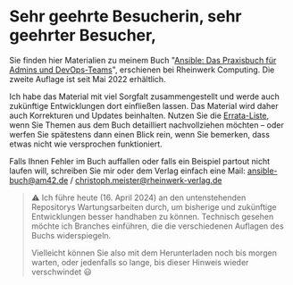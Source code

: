 # Sehr geehrte Besucherin, sehr geehrter Besucher,

Sie finden hier Materialien zu meinem Buch
"[Ansible: Das Praxisbuch für Admins und DevOps-Teams](https://www.rheinwerk-verlag.de/ansible-das-praxisbuch-fuer-administratoren-und-devops-teams/)",
erschienen bei Rheinwerk Computing.
Die zweite Auflage ist seit Mai 2022 erhältlich.

Ich habe das Material mit viel Sorgfalt zusammengestellt und werde auch
zukünftige Entwicklungen dort einfließen lassen. Das Material wird daher
auch Korrekturen und Updates beinhalten. Nutzen Sie die
[Errata-Liste](ERRATA_2.md),
wenn Sie Themen aus dem Buch detailliert nachvollziehen möchten &ndash; oder
werfen Sie spätestens dann einen Blick rein, wenn Sie bemerken, dass
etwas nicht wie versprochen funktioniert.

Falls Ihnen Fehler im Buch auffallen oder falls ein Beispiel partout
nicht laufen will, schreiben Sie mir oder dem Verlag einfach eine Mail:
[ansible-buch@am42.de](mailto:ansible-buch@am42.de) / [christoph.meister@rheinwerk-verlag.de](mailto:christoph.meister@rheinwerk-verlag.de)

> :warning: Ich führe heute (16. April 2024) an den untenstehenden Repositorys
> Wartungsarbeiten durch, um bisherige und zukünftige Entwicklungen besser
> handhaben zu können. Technisch gesehen möchte ich Branches
> einführen, die die verschiedenen Auflagen des Buchs widerspiegeln.
>
> Vielleicht können Sie also mit dem Herunterladen noch bis morgen warten,
> oder jedenfalls so lange, bis dieser Hinweis wieder verschwindet :smiley:
